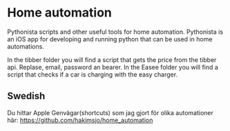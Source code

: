 # Home automation

Pythonista scripts and other useful tools for home automation. Pythonista is an iOS app for developing and running python that can be used in home automations.

In the tibber folder you will find a script that gets the price from the tibber api. Replase, email, password an bearer.
In the Easee folder you will find a script that checks if a car is charging with the easy charger.

## Swedish

Du hittar Apple Genvägar(shortcuts) som jag gjort för olika automationer här: https://github.com/hakimsjo/home_automation
